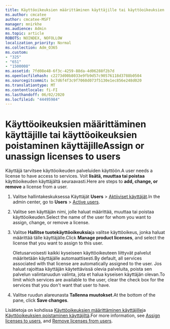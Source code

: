 ```yaml
---
title: Käyttöoikeuksien määrittäminen käyttäjille tai käyttöoikeuksien poistaminen käyttäjille
ms.author: cmcatee
author: cmcatee-MSFT
manager: mnirkhe
ms.audience: Admin
ms.topic: article
ROBOTS: NOINDEX, NOFOLLOW
localization_priority: Normal
ms.collection: Adm_O365
ms.custom:
- "325"
- "651"
- "1500008"
ms.assetid: 7fd08e48-6f3c-4259-88da-4d06288f2b7d
ms.openlocfilehash: c2273d00b8033e9fb9d57c90576118d3788b0504
ms.sourcegitcommit: bc7d6f4f3c9f7060d073f5130e1ec856e248d020
ms.translationtype: MT
ms.contentlocale: fi-FI
ms.lasthandoff: 06/02/2020
ms.locfileid: "44495984"
---
```

# <a name="assign-or-unassign-licenses-to-users"></a><span data-ttu-id="87dcb-102">Käyttöoikeuksien määrittäminen käyttäjille tai käyttöoikeuksien poistaminen käyttäjille</span><span class="sxs-lookup"><span data-stu-id="87dcb-102">Assign or unassign licenses to users</span></span>

<span data-ttu-id="87dcb-103">Käyttäjä tarvitsee käyttöoikeuden palveluiden käyttöön.</span><span class="sxs-lookup"><span data-stu-id="87dcb-103">A user needs a license to have access to services.</span></span> <span data-ttu-id="87dcb-104">Voit **lisätä, muuttaa tai poistaa** käyttöoikeuden käyttäjältä seuraavasti.</span><span class="sxs-lookup"><span data-stu-id="87dcb-104">Here are steps to **add, change, or remove** a license from a user.</span></span>
  
1. <span data-ttu-id="87dcb-105">Valitse hallintakeskuksessa Käyttäjät **Users** \> [Aktiiviset käyttäjät](https://go.microsoft.com/fwlink/p/?linkid=834822).</span><span class="sxs-lookup"><span data-stu-id="87dcb-105">In the admin center, go to **Users** \> [Active users](https://go.microsoft.com/fwlink/p/?linkid=834822).</span></span>

2. <span data-ttu-id="87dcb-106">Valitse sen käyttäjän nimi, jolle haluat määrittää, muuttaa tai poistaa käyttöoikeuden.</span><span class="sxs-lookup"><span data-stu-id="87dcb-106">Select the name of the user for whom you want to assign, change, or remove a license.</span></span>

3. <span data-ttu-id="87dcb-107">Valitse **Hallitse tuotekäyttöoikeuksia**ja valitse käyttöoikeus, jonka haluat määrittää tälle käyttäjälle.</span><span class="sxs-lookup"><span data-stu-id="87dcb-107">Click **Manage product licenses**, and select the license that you want to assign to this user.</span></span>

    <span data-ttu-id="87dcb-108">Oletusarvoisesti kaikki kyseiseen käyttöoikeuteen liittyvät palvelut määritetään käyttäjälle automaattisesti.</span><span class="sxs-lookup"><span data-stu-id="87dcb-108">By default, all services associated with that license are automatically assigned to the user.</span></span> <span data-ttu-id="87dcb-109">Jos haluat rajoittaa käyttäjän käytettävissä olevia palveluita, poista sen palvelun valintaruudun valinta, jota et halua kyseisen käyttäjän olevan.</span><span class="sxs-lookup"><span data-stu-id="87dcb-109">To limit which services are available to the user, clear the check box for the services that you don't want that user to have.</span></span>

4. <span data-ttu-id="87dcb-110">Valitse ruudun alareunasta **Tallenna muutokset**.</span><span class="sxs-lookup"><span data-stu-id="87dcb-110">At the bottom of the pane, click **Save changes**.</span></span>

<span data-ttu-id="87dcb-111">Lisätietoja on kohdissa [Käyttöoikeuksien määrittäminen käyttäjille](https://docs.microsoft.com/microsoft-365/admin/add-users/add-users)ja [Käyttöoikeuksien poistaminen käyttäjiltä](https://docs.microsoft.com/microsoft-365/admin/add-users/delete-a-user).</span><span class="sxs-lookup"><span data-stu-id="87dcb-111">For more information, see [Assign licenses to users](https://docs.microsoft.com/microsoft-365/admin/add-users/add-users), and [Remove licenses from users](https://docs.microsoft.com/microsoft-365/admin/add-users/delete-a-user).</span></span>